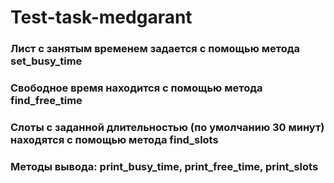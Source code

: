 # Test-task-medgarant

### Лист с занятым временем задается с помощью метода set_busy_time
### Свободное время находится с помощью метода find_free_time
### Слоты с заданной длительностью (по умолчанию 30 минут) находятся с помощью метода find_slots
### Методы вывода: print_busy_time, print_free_time, print_slots
